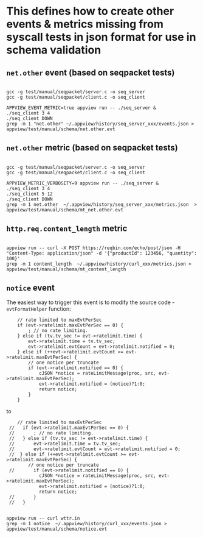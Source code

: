 # This defines how to create other events & metrics missing from syscall tests in json format for use in schema validation

## `net.other` event (based on seqpacket tests)

```

gcc -g test/manual/seqpacket/server.c -o seq_server
gcc -g test/manual/seqpacket/client.c -o seq_client

APPVIEW_EVENT_METRIC=true appview run -- ./seq_server &
./seq_client 3 4
./seq_client DOWN
grep -m 1 "net.other" ~/.appview/history/seq_server_xxx/events.json > appview/test/manual/schema/net.other.evt

```
## `net.other` metric (based on seqpacket tests)

```

gcc -g test/manual/seqpacket/server.c -o seq_server
gcc -g test/manual/seqpacket/client.c -o seq_client

APPVIEW_METRIC_VERBOSITY=9 appview run -- ./seq_server &
./seq_client 3 4
./seq_client 5 12
./seq_client DOWN
grep -m 1 net.other  ~/.appview/history/seq_server_xxx/metrics.json  > appview/test/manual/schema/mt_net.other.evt

```

## `http.req.content_length` metric

```

appview run -- curl -X POST https://reqbin.com/echo/post/json -H "Content-Type: application/json" -d '{"productId": 123456, "quantity": 100}'
grep -m 1 content_length  ~/.appview/history/curl_xxx/metrics.json > appview/test/manual/schema/mt_content_length

```

## `notice` event

The easiest way to trigger this event is to modify the source code - `evtFormatHelper` function:

```
    // rate limited to maxEvtPerSec
    if (evt->ratelimit.maxEvtPerSec == 0) {
        ; // no rate limiting.
    } else if (tv.tv_sec != evt->ratelimit.time) {
        evt->ratelimit.time = tv.tv_sec;
        evt->ratelimit.evtCount = evt->ratelimit.notified = 0;
    } else if (++evt->ratelimit.evtCount >= evt->ratelimit.maxEvtPerSec) {
        // one notice per truncate
        if (evt->ratelimit.notified == 0) {
            cJSON *notice = rateLimitMessage(proc, src, evt->ratelimit.maxEvtPerSec);
            evt->ratelimit.notified = (notice)?1:0;
            return notice;
        }
    }
```

to

```
    // rate limited to maxEvtPerSec
 //   if (evt->ratelimit.maxEvtPerSec == 0) {
 //       ; // no rate limiting.
 //   } else if (tv.tv_sec != evt->ratelimit.time) {
 //       evt->ratelimit.time = tv.tv_sec;
 //       evt->ratelimit.evtCount = evt->ratelimit.notified = 0;
 //  } else if (++evt->ratelimit.evtCount >= evt->ratelimit.maxEvtPerSec) {
        // one notice per truncate
 //       if (evt->ratelimit.notified == 0) {
            cJSON *notice = rateLimitMessage(proc, src, evt->ratelimit.maxEvtPerSec);
            evt->ratelimit.notified = (notice)?1:0;
            return notice;
 //       }
 //   }

```

```

appview run -- curl wttr.in
grep -m 1 notice  ~/.appview/history/curl_xxx/events.json > appview/test/manual/schema/notice.evt

```
